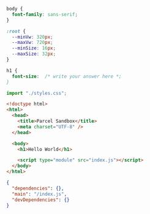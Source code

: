 ```css styles.css active
body {
  font-family: sans-serif;
}

:root {
  --minVw: 320px;
  --maxVw: 720px;
  --minSize: 16px;
  --maxSize: 32px;
}

h1 {
  font-size:  /* write your answer here *;
}
```

```js index.js
import "./styles.css";
```

```html index.html
<!doctype html>
<html>
  <head>
    <title>Parcel Sandbox</title>
    <meta charset="UTF-8" />
  </head>

  <body>
    <h1>Hello World</h1>

    <script type="module" src="index.js"></script>
  </body>
</html>
```

```json package.json
{
  "dependencies": {},
  "main": "/index.js",
  "devDependencies": {}
}
```

